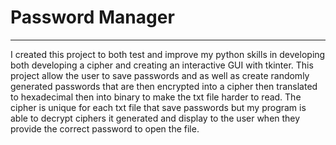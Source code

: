 # Password Manager
___
I created this project to both test and improve my python skills in developing both developing a cipher and creating an
interactive GUI with tkinter. This project allow the user to save passwords and as well as create randomly generated 
passwords that are then encrypted into a cipher then translated to hexadecimal then into binary to make the txt file
harder to read. The cipher is unique for each txt file that save passwords but my program is able to decrypt ciphers it
generated and display to the user when they provide the correct password to open the file. 